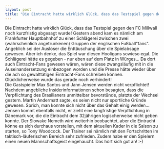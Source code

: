 ```yaml
---
layout: post
title: "Die Eintracht hatte wirklich Glück, dass das Testspiel gegen den FC Millwall noch kurzfristig abgesagt wurde!"
---
```


Die Eintracht hatte wirklich Glück, dass das Testspiel gegen den FC Millwall noch kurzfristig abgesagt wurde! Gestern abend kam es nämlich am Frankfurter Hauptbahnhof zu einer Schlägerei zwischen zwei (wahrscheinlich angetrunkenen) Gruppen der englischen Fußball"fans". Angeblich sei der Auslöser die Enttäuschung über die Spielabsage gewesen. Aber ich denke, das Spiel war diesen Hooligans sowieso egal. Die Schlägerei hätte es gegeben - nur eben auf dem Platz in Würges... Da dort auch Eintracht-Fans gewesen wären, wären diese zwangsläufig mit in die Auseinandersetzung einbezogen worden und die Presse hätte wieder über die ach so gewalttätigen Eintracht-Fans schreiben können. Glücklicherweise wurde das gerade noch verhindert!  
Die Gastspieler Max Santos und Jann Jensen werden nicht verpflichtet! Nachdem angebliche Insiderinformationen schon besagten, dass die Verpflichtung des Brasilianers unmittelbar bevorstünde, platzte der Wechsel gestern. Martin Andermatt sagte, es seien nicht nur sportliche Gründe gewesen. Sprich, man konnte sich nicht über das Gehalt einig werden... Jensen kommt ebenfalls nicht, er zieht eine langfristige Verpflichtung in Dänemark vor, die die Eintracht dem 32jährigen logischerweise nicht geben konnte. Der Slowake Nemeth wird weiterhin beobachtet, aber die Eintracht könne es sich durchaus vorstellen, mit dem aktuellen Kader in die Saison zu starten, so Tony Woodcock. Der Trainer sei nämlich mit den Fortschritten im taktisch-läuferischen Bereich sehr zufrieden. Zudem habe er den Spielern einen neuen Mannschaftsgeist eingehaucht. Das hört sich gut an! :-)
